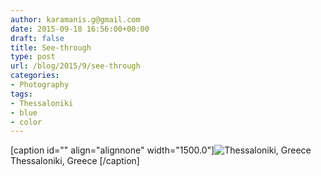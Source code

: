 ```yaml
---
author: karamanis.g@gmail.com
date: 2015-09-18 16:56:00+00:00
draft: false
title: See-through
type: post
url: /blog/2015/9/see-through
categories:
- Photography
tags:
- Thessaloniki
- blue
- color
---
```


[caption id="" align="alignnone" width="1500.0"]![ Thessaloniki, Greece ](https://images.squarespace-cdn.com/content/v1/4f3f61bae4b063b909445965/1442595103651-P5ZUABT2FWWFQU2R5QIC/ke17ZwdGBToddI8pDm48kGRKL4JIl0FV9_gnSO4xknsUqsxRUqqbr1mOJYKfIPR7LoDQ9mXPOjoJoqy81S2I8N_N4V1vUb5AoIIIbLZhVYy7Mythp_T-mtop-vrsUOmeInPi9iDjx9w8K4ZfjXt2dr_4a0Jznzw0OCRTJVMM15xP37X5RQsGYt-cipN4dBgkpC969RuPXvt2ZwyzUXQf7Q/image-asset.jpeg?format=original)
 Thessaloniki, Greece [/caption]
